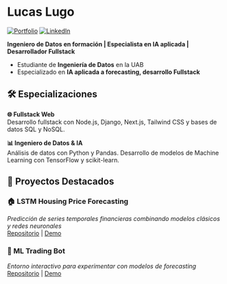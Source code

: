 # Lucas Lugo 
[![Portfolio](https://img.shields.io/badge/%20Portfolio-lxve.blog-blue?style=for-the-badge)](https://lxve.blog)
[![LinkedIn](https://img.shields.io/badge/LinkedIn-Profile-blue?logo=linkedin&style=for-the-badge)](https://www.linkedin.com/in/lucas-ariel-lugo-vera-21541b240)

**Ingeniero de Datos en formación | Especialista en IA aplicada | Desarrollador Fullstack**

-  Estudiante de **Ingeniería de Datos**  en la UAB
-  Especializado en **IA aplicada a forecasting, desarrollo Fullstack**

## 🛠️ Especializaciones

**🌐 Fullstack Web**  
Desarrollo fullstack con Node.js, Django, Next.js, Tailwind CSS y bases de datos SQL y NoSQL.

**📊 Ingeniero de Datos & IA**  
Análisis de datos con Python y Pandas. Desarrollo de modelos de Machine Learning con TensorFlow y scikit-learn.

## 🚀 Proyectos Destacados

### 🏠 LSTM Housing Price Forecasting
_Predicción de series temporales financieras combinando modelos clásicos y redes neuronales_   
[Repositorio](#) | [Demo](#)

### 🤖 ML Trading Bot 
_Entorno interactivo para experimentar con modelos de forecasting_  
[Repositorio](#)  | [Demo](#)
